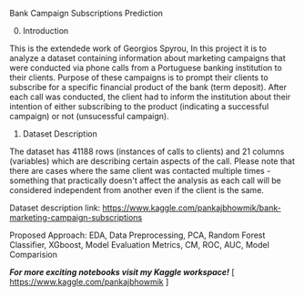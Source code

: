 Bank Campaign Subscriptions Prediction

0. Introduction

This is the extendede work of Georgios Spyrou, In this project it is to analyze a dataset containing information about marketing campaigns that were conducted via phone calls from a Portuguese banking institution to their clients. Purpose of these campaigns is to prompt their clients to subscribe for a specific financial product of the bank (term deposit). After each call was conducted, the client had to inform the institution about their intention of either subscribing to the product (indicating a successful campaign) or not (unsucessful campaign).

1. Dataset Description

The dataset has 41188 rows (instances of calls to clients) and 21 columns (variables) which are describing certain aspects of the call. Please note that there are cases where the same client was contacted multiple times - something that practically doesn't affect the analysis as each call will be considered independent from another even if the client is the same.

Dataset description link: 
https://www.kaggle.com/pankajbhowmik/bank-marketing-campaign-subscriptions


Proposed Approach: 
EDA, Data Preprocessing, PCA, Random Forest Classifier, XGboost, Model Evaluation Metrics, CM, ROC, AUC, Model Comparision

***For more exciting notebooks visit my Kaggle workspace!***  [ https://www.kaggle.com/pankajbhowmik ]
